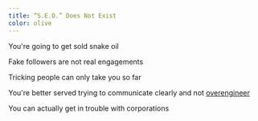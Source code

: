 ```yaml
---
title: “S.E.O.” Does Not Exist
color: olive
---
```


You're going to get sold snake oil

Fake followers are not real engagements

Tricking people can only take you so far

You're better served trying to communicate clearly and not [overengineer](/opinions/overengineering#content)

You can actually get in trouble with corporations
